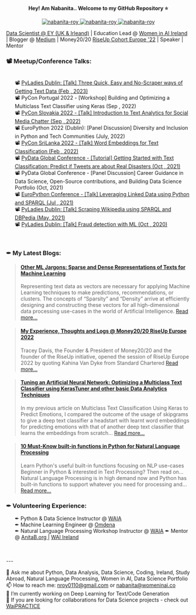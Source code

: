 <p align="center"><strong> Hey! Am Nabanita.. Welcome to my GitHub Repository ⭐ </strong></p>

<p align="center">
<a href="https://www.linkedin.com/in/nabanita-roy/" target="_blank"><img src="https://img.shields.io/badge/LinkedIn-0077B5?" alt="nabanita-roy">
<a href="https://medium.com/@nroy0110" target="_blank"><img src="https://img.shields.io/badge/Medium-12100E?" alt="nabanita-roy">
<a href="https://www.kaggle.com/nabanitaroy" target="_blank"><img src="https://img.shields.io/badge/Kaggle-23bbfa?" alt="nabanita-roy">
</p>

Data Scientist @ [EY (UK & Irleand)](https://www.ey.com/en_ie) | Education Lead @ [Women in AI Ireland](https://www.linkedin.com/company/women-in-ai-ireland/?viewAsMember=true) | Blogger @ [Medium](https://nroy0110.medium.com/) | Money20/20 [RiseUp Cohort Europe '22](https://europe.money2020.com/attendee-stats/rise-up) | Speaker | Mentor
</br>

<h3>📽 Meetup/Conference Talks:</h3>
<div>
  <ul>
    </br>
    📽 <a href="https://www.youtube.com/watch?v=-TtzMLM9dT8" rel="noopener"> PyLadies Dublin: [Talk] Three Quick, Easy and No-Scraper ways of Getting Text Data (Feb , 2023)</a></br>
    📽 PyCon Portugal 2022 - [Workshop] Building and Optimizing a Multiclass Text Classifier using Keras (Sep , 2022)</br>
    📽 <a href="https://www.youtube.com/watch?v=W-N8Azy5iCw" rel="noopener"> PyCon Slovakia 2022 - [Talk] Introduction to Text Analytics for Social Media Chatter (Sep , 2022)</a></br>
    📽 EuroPython 2022 (Dublin): [Panel Discussion] Diversity and Inclusion in Python and Tech Communities (July, 2022) </br>
    📽 <a href="https://www.youtube.com/watch?v=ORHrobrJIig" rel="noopener"> PyCon SriLanka 2022 - [Talk] Word Embeddings for Text Classification (Feb , 2022)</a></br>
    📽 <a href="https://www.youtube.com/watch?v=kNLqQSqbO5k" rel="noopener"> PyData Global Conference - [Tutorial] Getting Started with Text Classification: Predict if Tweets are about Real Disasters (Oct , 2021)</a></br>
    📽 PyData Global Conference - [Panel Discussion] Career Guidance in Data Science, Open-Source contributions, and Building Data Science Portfolio (Oct, 2021) </br>
    📽 <a href="https://www.youtube.com/watch?v=LgA_RVOAbCI" rel="noopener"> EuroPython Conference - [Talk] Leveraging Linked Data using Python and SPARQL (Jul , 2021)</a></br>
    📽 <a href="https://www.youtube.com/watch?v=N5XXeZs5vz0" rel="noopener"> PyLadies Dublin: [Talk] Scraping Wikipedia using SPARQL and DBPedia (May, 2021) </a></br>
    📽 <a href="https://www.youtube.com/watch?v=-TtzMLM9dT8" rel="noopener"> PyLadies Dublin: [Talk] Fraud detection with ML (Oct , 2020)</a></br>
  </ul>
</div>
 
</br>
<h3>✒ My Latest Blogs:</h3>
<blockquote class="embedly-card"><h4><a href="https://medium.com/towards-data-science/other-ml-jargons-sparse-and-dense-representations-of-texts-for-machine-learning-21fcd7a01410">Other ML Jargons: Sparse and Dense Representations of Texts for Machine Learning</a></h4><p>Representing text data as vectors are necessary for applying Machine Learning techniques to make predictions, recommendations, or clusters. The concepts of “Sparsity” and “Density” arrive at efficiently designing and constructing these vectors for all high-dimensional data processing use-cases in the world of Artificial Intelligence. <a href="https://nroy0110.medium.com/my-experience-thoughts-and-logs-money20-20-riseup-europe-2022-b715caa3a5ca">Read more...</a></p></blockquote>

<blockquote class="embedly-card"><h4><a href="https://nroy0110.medium.com/my-experience-thoughts-and-logs-money20-20-riseup-europe-2022-b715caa3a5ca">My Experience, Thoughts and Logs @ Money20/20 RiseUp Europe 2022</a></h4><p>Tracey Davis, the Founder & President of Money20/20 and the founder of the RiseUp initiative, opened the session of RiseUp Europe 2022 by quoting Kahina Van Dyke from Standard Chartered <a href="https://medium.com/towards-data-science/other-ml-jargons-sparse-and-dense-representations-of-texts-for-machine-learning-21fcd7a01410">Read more...</a></p></blockquote>

<blockquote class="embedly-card"><h4><a href="https://towardsdatascience.com/how-i-improved-the-performance-of-a-multiclass-text-classifier-using-kerastune-and-other-basic-data-161a22625009">Tuning an Artificial Neural Network: Optimizing a Multiclass Text Classifier using KerasTuner and other basic Data Analytics Techniques</a></h4><p>In my previous article on Multiclass Text Classification Using Keras to Predict Emotions, I compared the outcome of the usage of skipgrams to give a deep text classifier a headstart with learnt word embeddings for predicting emotions with that of another deep text classifier that learns the embeddings from scratch... <a href="https://towardsdatascience.com/how-i-improved-the-performance-of-a-multiclass-text-classifier-using-kerastune-and-other-basic-data-161a22625009">Read more...</a></p></blockquote>

<blockquote class="embedly-card"><h4><a href="https://medium.com/geekculture/10-must-know-built-in-functions-in-python-for-natural-language-processing-a4408070cf2">10 Must-Know built-in functions in Python for Natural Language Processing</a></h4><p>Learn Python's useful built-in functions focusing on NLP use-cases Beginner in Python & interested in Text Processing? Then read on... Natural Language Processing is in high demand now and Python has built-in functions to support whatever you need for processing and... <a href="https://medium.com/geekculture/10-must-know-built-in-functions-in-python-for-natural-language-processing-a4408070cf2">Read more...</a></p></blockquote>

<h3>✒ Volunteering Experience:</h3>
  <ul>
  ✒ Python & Data Science Instructor @ <a href='https://www.womenaiacademy.com'>WAIA</a></br>
  ✒ Machine Learning Engineer @ <a href='https://omdena.com/'>Omdena</a></br>
  ✒ Natural Language Processing Workshop Instructor @ <a href='https://www.womenaiacademy.com'>WAIA</a>
  ✒ Mentor @ <a href='https://anitab.org/'>AnitaB.org </a> | <a href='https://www.womeninai.co/education'> WAI Ireland </a>
  </ul>

<!--
**royn5618/royn5618** is a ✨ _special_ ✨ repository because its `README.md` (this file) appears on your GitHub profile.

Here are some ideas to get you started:

- 🔭 I’m currently working on ...
- 🌱 I’m currently learning ...
- 👯 I’m looking to collaborate on ...
- 🤔 I’m looking for help with ...
- 💬 Ask me about ...
- 📫 How to reach me: ...
- 😄 Pronouns: ...
- ⚡ Fun fact: ...

![Roy's Github Stats](https://github-readme-stats.vercel.app/api?username=royn5618&show_icons=true&theme=radical)
-->
</br>
</br>
---
 
💬 Ask me about Python, Data Analysis, Data Science, Coding, Ireland, Study Abroad, Natural Language Processing, Women in AI, Data Science Portfolio</br>
📫 How to reach me: <a>nroy0110@gmail.com</a> or <a>nabanita@womeninai.co</a></br>
🔭 I’m currently working on Deep Learning for Text/Code Generation</br>
👯 If you are looking for collaborations for Data Science projects - check out [WaiPRACTICE](https://women-in-ai-ireland.github.io/WAIPracticeInfoPage/)

